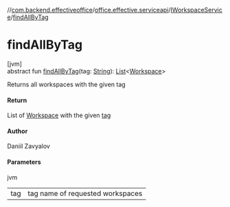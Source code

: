 //[com.backend.effectiveoffice](../../../index.md)/[office.effective.serviceapi](../index.md)/[IWorkspaceService](index.md)/[findAllByTag](find-all-by-tag.md)

# findAllByTag

[jvm]\
abstract fun [findAllByTag](find-all-by-tag.md)(tag: [String](https://kotlinlang.org/api/latest/jvm/stdlib/kotlin/-string/index.html)): [List](https://kotlinlang.org/api/latest/jvm/stdlib/kotlin.collections/-list/index.html)&lt;[Workspace](../../office.effective.model/-workspace/index.md)&gt;

Returns all workspaces with the given tag

#### Return

List of [Workspace](../../office.effective.model/-workspace/index.md) with the given [tag](find-all-by-tag.md)

#### Author

Daniil Zavyalov

#### Parameters

jvm

| | |
|---|---|
| tag | tag name of requested workspaces |
